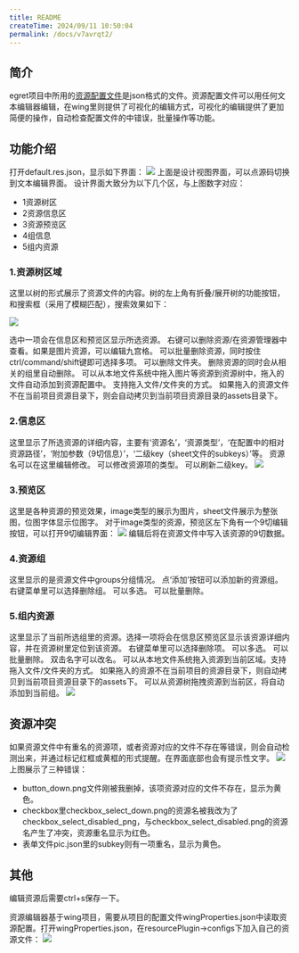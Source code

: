 ```yaml
---
title: README
createTime: 2024/09/11 10:50:04
permalink: /docs/v7avrqt2/
---
```

## 简介
egret项目中所用的[资源配置文件](../../extension/RES/loadConfig/README.md)是json格式的文件。资源配置文件可以用任何文本编辑器编辑，在wing里则提供了可视化的编辑方式，可视化的编辑提供了更加简便的操作，自动检查配置文件的中错误，批量操作等功能。

## 功能介绍
打开default.res.json，显示如下界面：
![](573aff051fd8b.png)
上面是设计视图界面，可以点源码切换到文本编辑界面。
设计界面大致分为以下几个区，与上图数字对应：
* 1资源树区
* 2资源信息区
* 3资源预览区
* 4组信息
* 5组内资源

### **1.资源树区域**
这里以树的形式展示了资源文件的内容。树的左上角有折叠/展开树的功能按钮，和搜索框（采用了模糊匹配），搜索效果如下：

![](1.png)

选中一项会在信息区和预览区显示所选资源。
右键可以删除资源/在资源管理器中查看。如果是图片资源，可以编辑九宫格。
可以批量删除资源，同时按住ctrl/command/shift键即可选择多项。
可以删除文件夹。
删除资源的同时会从相关的组里自动删除。
可以从本地文件系统中拖入图片等资源到资源树中，拖入的文件自动添加到资源配置中。
支持拖入文件/文件夹的方式。
如果拖入的资源文件不在当前项目资源目录下，则会自动拷贝到当前项目资源目录的assets目录下。
### **2.信息区**
这里显示了所选资源的详细内容，主要有‘资源名’，‘资源类型’，‘在配置中的相对资源路径’，‘附加参数（9切信息）’，‘二级key（sheet文件的subkeys）’等。
资源名可以在这里编辑修改。
可以修改资源项的类型。
可以刷新二级key。
![](573aff053f842.png)

### **3.预览区**
这里是各种资源的预览效果，image类型的展示为图片，sheet文件展示为整张图，位图字体显示位图字。
对于image类型的资源，预览区左下角有一个9切编辑按钮，可以打开9切编辑界面：
![](573aff0550dae.png)
编辑后将在资源文件中写入该资源的9切数据。
### **4.资源组**
这里显示的是资源文件中groups分组情况。
点‘添加’按钮可以添加新的资源组。
右键菜单里可以选择删除组。
可以多选。
可以批量删除。
### **5.组内资源**
这里显示了当前所选组里的资源。选择一项将会在信息区预览区显示该资源详细内容，并在资源树里定位到该资源。
右键菜单里可以选择删除项。
可以多选。
可以批量删除。
双击名字可以改名。
可以从本地文件系统拖入资源到当前区域。支持拖入文件/文件夹的方式。
如果拖入的资源不在当前项目的资源目录下，则自动拷贝到当前项目资源目录下的assets下。
可以从资源树拖拽资源到当前区，将自动添加到当前组。
![](573aff04e00c9.gif)

## 资源冲突
如果资源文件中有重名的资源项，或者资源对应的文件不存在等错误，则会自动检测出来，并通过标记红框或黄框的形式提醒。在界面底部也会有提示性文字。
![](573aff0564a44.png)
上图展示了三种错误：
* button_down.png文件刚被我删掉，该项资源对应的文件不存在，显示为黄色。
* checkbox里checkbox_select_down.png的资源名被我改为了checkbox_select_disabled_png，与checkbox_select_disabled.png的资源名产生了冲突，资源重名显示为红色。
* 表单文件pic.json里的subkey则有一项重名，显示为黄色。
## 其他
编辑资源后需要ctrl+s保存一下。

资源编辑器基于wing项目，需要从项目的配置文件wingProperties.json中读取资源配置。打开wingProperties.json，在resourcePlugin->configs下加入自己的资源文件：
![](573aff0506c43.png)
